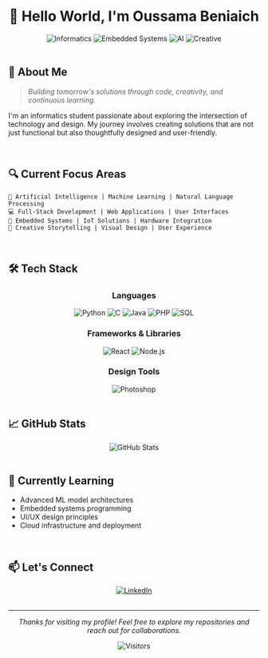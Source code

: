 # <div align="center">👋 Hello World, I'm Oussama Beniaich</div>

<div align="center">
  <img src="https://img.shields.io/badge/Focus-Informatics-blue" alt="Informatics"/>
  <img src="https://img.shields.io/badge/Exploring-Embedded_Systems-orange" alt="Embedded Systems"/>
  <img src="https://img.shields.io/badge/Passion-AI-green" alt="AI"/>
  <img src="https://img.shields.io/badge/Side_Talent-Creative_Storytelling-purple" alt="Creative"/>
</div>

<br>

## 🚀 About Me

> *Building tomorrow's solutions through code, creativity, and continuous learning.*

I'm an informatics student passionate about exploring the intersection of technology and design. My journey involves creating solutions that are not just functional but also thoughtfully designed and user-friendly.

<br>

## 🔍 Current Focus Areas

```
🤖 Artificial Intelligence | Machine Learning | Natural Language Processing
💻 Full-Stack Development | Web Applications | User Interfaces
🔌 Embedded Systems | IoT Solutions | Hardware Integration
🎨 Creative Storytelling | Visual Design | User Experience
```

<br>

## 🛠️ Tech Stack

<div align="center">

### Languages
<img src="https://img.shields.io/badge/Python-3776AB?style=for-the-badge&logo=python&logoColor=white" alt="Python"/>
<img src="https://img.shields.io/badge/C-00599C?style=for-the-badge&logo=c&logoColor=white" alt="C"/>
<img src="https://img.shields.io/badge/Java-ED8B00?style=for-the-badge&logo=java&logoColor=white" alt="Java"/>
<img src="https://img.shields.io/badge/PHP-777BB4?style=for-the-badge&logo=php&logoColor=white" alt="PHP"/>
<img src="https://img.shields.io/badge/SQL-4479A1?style=for-the-badge&logo=mysql&logoColor=white" alt="SQL"/>

### Frameworks & Libraries
<img src="https://img.shields.io/badge/React-20232A?style=for-the-badge&logo=react&logoColor=61DAFB" alt="React"/>
<img src="https://img.shields.io/badge/Node.js-339933?style=for-the-badge&logo=nodedotjs&logoColor=white" alt="Node.js"/>

### Design Tools
<img src="https://img.shields.io/badge/Adobe_Photoshop-31A8FF?style=for-the-badge&logo=adobe-photoshop&logoColor=white" alt="Photoshop"/>

</div>

<br>

## 📈 GitHub Stats

<div align="center">
  <img src="https://github-readme-stats.vercel.app/api?username=YOUR_USERNAME&show_icons=true&theme=radical" alt="GitHub Stats" />
</div>

<br>

## 🌱 Currently Learning

- Advanced ML model architectures
- Embedded systems programming
- UI/UX design principles
- Cloud infrastructure and deployment

<br>

## 📫 Let's Connect

<div align="center">
  <a href="https://www.linkedin.com/in/oussama-beniaich-58aa0b222/">
    <img src="https://img.shields.io/badge/LinkedIn-0077B5?style=for-the-badge&logo=linkedin&logoColor=white" alt="LinkedIn"/>
  </a>
</div>

<br>

---

<div align="center">
  <i>Thanks for visiting my profile! Feel free to explore my repositories and reach out for collaborations.</i>
  
  ![Visitors](https://visitor-badge.laobi.icu/badge?page_id=YOUR_USERNAME.YOUR_USERNAME)
</div>
